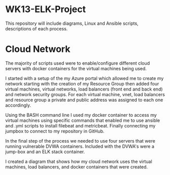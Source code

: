 # WK13-ELK-Project
This repository will include diagrams, Linux and Ansible scripts, descriptions of each process.

# Cloud Network
The majority of scripts used were to enable/configure different cloud servers with docker containers for the virtual machines being used.

I started with a setup of the my Azure portal which allowed me to create my network starting with the creation of my Resource Group then added four virtual machines, virtual networks, load balancers (front end and back end) and network security groups. For each virtual machine, vnet, load balancers and resource group a private and public address was assigned to each one accordingly. 

Using the BASH command line I used my docker container to access my virtual machines using specific commands that enabled me to use ansible and .yml scripts to install filebeat and metricbeat. Finally connecting my jumpbox to connect to my repository in GitHub.

In the final step of the process we needed to use four servers that were running vulnerable DVWA containers. Included with the DVWA's were a jump-box and an ELK stack container.

I created a diagram that shows how my cloud network uses the virtual machines, load balancers, and docker containers that were created.


